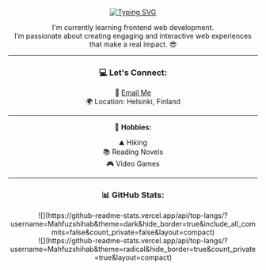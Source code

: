 <div align="center">

[![Typing SVG](https://readme-typing-svg.demolab.com/?lines=Welcome,+I'm+Mahfuz+Shihab;A+Crazy+Fullstack+Webdeveloper)](https://git.io/typing-svg)

I'm currently learning frontend web development.  
I’m passionate about creating engaging and interactive web experiences that make a real impact. 😎

---

### 💻 Let's Connect:

📩 [Email Me](mailto:your-email@example.com)  
🌍 Location: Helsinki, Finland

---

🤘 **Hobbies:**

⛰️ Hiking  
📚 Reading Novels  
🎮 Video Games

---

### 📊 GitHub Stats:

<div align="center">
![](https://github-readme-stats.vercel.app/api/top-langs/?username=Mahfuzshihab&theme=dark&hide_border=true&include_all_commits=false&count_private=false&layout=compact)</div>

<div align="center">
  ![](https://github-readme-stats.vercel.app/api/top-langs/?username=Mahfuzshihab&theme=radical&hide_border=true&count_private=true&layout=compact)
</div>

</div>
